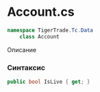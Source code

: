
# Account.cs
```csharp
namespace TigerTrade.Tc.Data  
    class Account
```

Описание

### Синтаксис
```csharp
public bool IsLive { get; }
```
